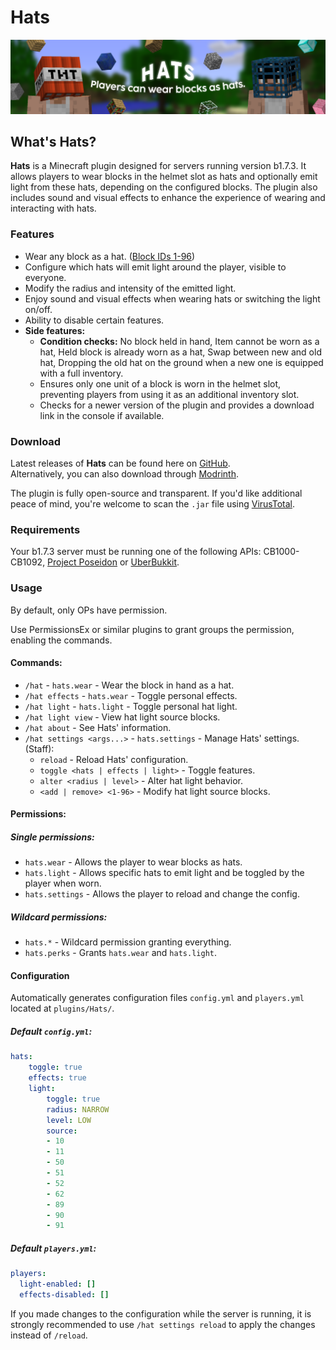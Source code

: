 # Hats
![Hats.png](assets/Hats.png)

## What's Hats?
**Hats** is a Minecraft plugin designed for servers running version b1.7.3.
It allows players to wear blocks in the helmet slot as hats and optionally emit light from these hats, depending on the configured blocks.
The plugin also includes sound and visual effects to enhance the experience of wearing and interacting with hats.

### Features
- Wear any block as a hat. ([Block IDs 1-96](assets/Items.png))
- Configure which hats will emit light around the player, visible to everyone.
- Modify the radius and intensity of the emitted light.
- Enjoy sound and visual effects when wearing hats or switching the light on/off.
- Ability to disable certain features.
- **Side features:**
  - **Condition checks:** No block held in hand, Item cannot be worn as a hat, Held block is already worn as a hat, Swap between new and old hat, Dropping the old hat on the ground when a new one is equipped with a full inventory.
  - Ensures only one unit of a block is worn in the helmet slot, preventing players from using it as an additional inventory slot.
  - Checks for a newer version of the plugin and provides a download link in the console if available.

### Download
Latest releases of **Hats** can be found here on [GitHub](https://github.com/AleksandarHaralanov/Hats/releases).<br>
Alternatively, you can also download through [Modrinth](https://modrinth.com/plugin/hats-b1.7.3/versions).

The plugin is fully open-source and transparent. If you'd like additional peace of mind, you're welcome to scan the `.jar` file using [VirusTotal](https://www.virustotal.com/gui/home/upload).

### Requirements
Your b1.7.3 server must be running one of the following APIs: CB1000-CB1092, [Project Poseidon](https://github.com/RhysB/Project-Poseidon) or [UberBukkit](https://github.com/Moresteck/Project-Poseidon-Uberbukkit).

### Usage
By default, only OPs have permission.

Use PermissionsEx or similar plugins to grant groups the permission, enabling the commands.

#### Commands:
  - `/hat` - `hats.wear` - Wear the block in hand as a hat.
  - `/hat effects` - `hats.wear` - Toggle personal effects.
  - `/hat light` - `hats.light` - Toggle personal hat light.
  - `/hat light view` - View hat light source blocks.
  - `/hat about` - See Hats' information.
  - `/hat settings <args...>` - `hats.settings` - Manage Hats' settings. (Staff):
    - `reload` - Reload Hats' configuration.
    - `toggle <hats | effects | light>` - Toggle features.
    - `alter <radius | level>` - Alter hat light behavior.
    - `<add | remove> <1-96>` - Modify hat light source blocks.

#### Permissions:
##### Single permissions:
  - `hats.wear` - Allows the player to wear blocks as hats.
  - `hats.light` - Allows specific hats to emit light and be toggled by the player when worn.
  - `hats.settings` - Allows the player to reload and change the config.
##### Wildcard permissions:
  - `hats.*` - Wildcard permission granting everything.
  - `hats.perks` - Grants `hats.wear` and `hats.light`.

#### Configuration
Automatically generates configuration files `config.yml` and `players.yml` located at `plugins/Hats/`.

##### Default `config.yml`:
```yaml
hats:
    toggle: true
    effects: true
    light:
        toggle: true
        radius: NARROW
        level: LOW
        source:
        - 10
        - 11
        - 50
        - 51
        - 52
        - 62
        - 89
        - 90
        - 91
```

##### Default `players.yml`:
```yaml
players:
  light-enabled: []
  effects-disabled: []
```

If you made changes to the configuration while the server is running, it is strongly recommended to use `/hat settings reload` to apply the changes instead of `/reload`.